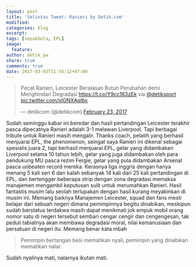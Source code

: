 ```yaml
---
layout: post
title: 'Selintas Tweet: Ranieri by Detik.com'
modified:
categories: blog
excerpt:
tags: [sepakbola, EPL]
image:
  feature:
author: detik_pw
share: true
comments: true
date: 2017-03-02T11:56:12+07:00
---
```


<blockquote class="twitter-tweet"><p lang="in" dir="ltr">Pecat Ranieri, Leicester Beralasan Butuh Perubahan demi Menghindari Degradasi <a href="https://t.co/Y9cc183zEk">https://t.co/Y9cc183zEk</a> via <a href="https://twitter.com/detiksport?ref_src=twsrc%5Etfw">@detiksport</a> <a href="https://t.co/xIGNXAqlbx">pic.twitter.com/xIGNXAqlbx</a></p>&mdash; detikcom (@detikcom) <a href="https://twitter.com/detikcom/status/834874442199097344?ref_src=twsrc%5Etfw">February 23, 2017</a></blockquote>

Sudah seminggu kabar ini beredar dan hasil pertandingan Leicester terakhir pasca dipecatnya
Ranieri adalah 3-1 melawan Liverpool. Tapi berbagai tribute untuk Ranieri masih mengalir.
Thanks coach, pelatih yang berhasil menjuarai EPL, the phenomenon, seingat saya Ranieri ini
dikenal sebagai spesialis juara 2, tapi berhasil menjuarai EPL, gelar yang didambakan Liverpool
selama 10 tahun lebih, gelar yang juga didambakan oleh para pendukung MU pasca rezim Fergie,
gelar yang pula didambakan Arsenal pasca unbeaten record mereka. Kerasnya liga inggris dengan
hanya menang 5 kali seri 6 dan kalah sebanyak 14 kali dari 25 kali pertandingan di EPL, dan bertengger
beberapa strip dengan zona degradasi memaksa manajemen mengambil keputusan sulit untuk merumahkan
Ranieri. Hasil fantastis musim lalu seolah terlupakan dengan hasil kurang meyakinkan di musim ini.
Memang baiknya Manajemen Leicester, squad dan fans mesti belajar dari sebuah negeri dimana
pemimpinnya begitu dinabikan, meskipun sudah berstatus terdakwa masih dapat menikmati jok empuk mobil
orang nomor satu di negeri tersebut sembari cengar cengir dan cengengesan, tak peduli tabiatnya akan
membawa degradasi moral, nilai kemanusiaan dan persatuan di negeri itu. Memang benar kata mbah

> Pemimpin bertangan besi mematikan nyali, pemimpin yang dinabikan mematikan nalar.

Sudah nyalinya mati, nalarnya ikutan mati.

